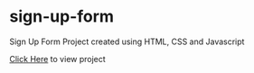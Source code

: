 # sign-up-form
Sign Up Form Project created using HTML, CSS and Javascript

[Click Here](https://dvelazq1.github.io/sign-up-form/) to view project
